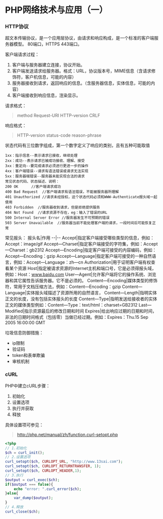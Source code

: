 ﻿# PHP网络技术与应用（一）

### HTTP协议
超文本传输协议，是一个应用层协议，由请求和响应构成，是一个标准的客户端服务器模型。
80端口，HTTPS 443端口。

客户端请求过程：
1. 客户端与服务器建立连接，协议开始。
2. 客户端发送请求给服务器。格式：URL，协议版本号，MIME信息（含请求修饰符，客户机信息，可能的内容）
3. 服务器接收到请求，返回响应的信息。（含服务器信息，实体信息，可能的内容）
4. 客户端接收到响应信息，渲染显示。


请求格式：
> method Request-URI HTTP-version CRLF

响应格式：
> HTTP-version status-code reason-phrase

状态代码有三位数字组成，第一个数字定义了响应的类别，且有五种可能取值
```
1xx：指示信息--表示请求已接收，继续处理
2xx：成功--表示请求已被成功接收、理解、接受
3xx：重定向--要完成请求必须进行更进一步的操作
4xx：客户端错误--请求有语法错误或请求无法实现
5xx：服务器端错误--服务器未能实现合法的请求
常见状态代码、状态描述、说明：
200 OK      //客户端请求成功
400 Bad Request  //客户端请求有语法错误，不能被服务器所理解
401 Unauthorized //请求未经授权，这个状态代码必须和WWW-Authenticate报头域一起使用 
403 Forbidden  //服务器收到请求，但是拒绝提供服务
404 Not Found  //请求资源不存在，eg：输入了错误的URL
500 Internal Server Error //服务器发生不可预期的错误
503 Server Unavailable  //服务器当前不能处理客户端的请求，一段时间后可能恢复正常
```
常见报头：
报头名|作用
--|--
Accept|指定客户端接受哪些类型的信息，例如：Accept：image/gif
Accept—Charset|指定客户端接受的字符集，例如：Accept—Charset：gb2312
Accept—Encoding|指定客户端可接受的内容编码，例如：Accept—Encoding：gzip
Accept—Language|指定客户端可接受的一种自然语言，例如：Accept—Language：zh—cn
Authorization|用于证明客户端有权查看某个资源
Host|指定被请求资源的Internet主机和端口号，它是必须得报头域，例如：Host：www.baidu.com
User—Agent|允许客户端将它的操作系统、浏览器和其它属性告诉服务器。它不是必须的。
Content—Encoding|媒体类型的修饰符，常用于文档压缩方法，例如：Content—Encoding：gzip
Content—Language|实体报头域描述了资源所用的自然语言，
Content—Length|指明实体正文的长度，没有包括实体报头的长度
Content—Type|指明发送给接收者的实体正文的媒体类型例如：Content—Type：text/html：charset=GB2312
Last—Modified|指示资源最后的修改日期和时间
Expires|给出响应过期的日期和时间，非法的日期时间格式（包括零）当做已经过期。例如：Expires：Thu.15 Sep 2005 16:00:00  GMT

垃圾信息防御措施：
- ip限制
- 验证码
- token和表单欺骗
- 审核机制

### cURL
PHP中建立cURL步骤：
1. 初始化
2. 设置选项
3. 执行并获取
4. 释放


具体设置项可参见：
> http://php.net/manual/zh/function.curl-setopt.php

```php
<?php
// 1.初始化
$ch = curl_init();
// 2.设置选项
curl_setopt($ch, CURLOPT_URL, "http://www.13sai.com");
curl_setopt($ch, CURLOPT_RETURNTRANSFER, 1);
curl_setopt($ch, CURLOPT_HEADER,1);
// 3.执行
$output = curl_exec($ch);
if($output === false){
	echo "error: ".curl_error($ch);
}else{
    var_dump($output);
}
// 4.释放
curl_close($ch);
```




